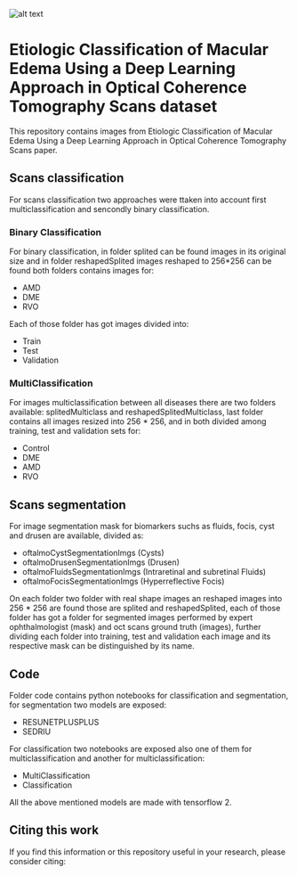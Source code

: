 ![alt text](https://github.com/yeisonlegarda/EtiologicClassificationOfMacularEdemaUsing-ADeepLearningApproachOpticalCoherenceTomographyScans/blob/main/logo.png?raw=true)

# Etiologic  Classification of Macular Edema Using a Deep Learning Approach in Optical Coherence Tomography Scans dataset
This repository contains images from Etiologic Classification of Macular Edema Using a Deep Learning Approach in Optical Coherence Tomography Scans paper.

## Scans classification

For scans classification two approaches were ttaken into account first multiclassification and sencondly binary classification.

### Binary Classification

For binary classification, in folder splited can be found images in its original size and in folder reshapedSplited images reshaped to 256*256 
can be found both folders contains images for:

- AMD
- DME
- RVO

Each of those folder has got images divided into:

- Train
- Test
- Validation

### MultiClassification

 For images multiclassification between all diseases there are two folders available: splitedMulticlass and reshapedSplitedMulticlass, 
 last folder contains all images resized into 256 * 256, and in both divided among training, test and validation sets for:
 
 - Control
 - DME
 - AMD
 - RVO
 
 ## Scans segmentation
 
 For image segmentation mask for biomarkers suchs as fluids, focis, cyst and drusen are available, divided as:
 
 - oftalmoCystSegmentationImgs (Cysts)
 - oftalmoDrusenSegmentationImgs (Drusen)
 - oftalmoFluidsSegmentationImgs (Intraretinal and subretinal Fluids)
 - oftalmoFocisSegmentationImgs (Hyperreflective Focis)
 
 On each folder two folder with real shape images an reshaped images into 256 * 256 are found those are splited and reshapedSplited, 
 each of those folder has got a folder for segmented images performed by expert ophthalmologist (mask) and oct scans ground truth (images), 
 further dividing each folder into training, test and validation each image and its respective mask can be distinguished by its name.
 
 ## Code
 
 Folder code contains python notebooks for classification and segmentation, for segmentation two models are exposed:
 
 - RESUNETPLUSPLUS
 - SEDRIU

For classification two notebooks are exposed also one of them for multiclassification and another for multiclassification:

- MultiClassification
- Classification

All the above mentioned models are made with tensorflow 2.

## Citing this work

If you find this information or this repository useful in your research, please consider citing:

    
